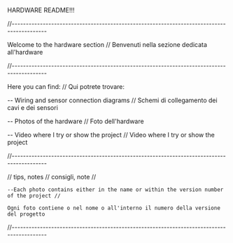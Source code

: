 HARDWARE README!!!

//------------------------------------------------------------------------------------------

Welcome to the hardware section // Benvenuti nella sezione dedicata all'hardware

//------------------------------------------------------------------------------------------


Here you can find: // Qui potrete trovare:

  -- Wiring and sensor connection diagrams // Schemi di collegamento dei cavi e dei sensori
  
  -- Photos of the hardware // Foto dell'hardware
  
  -- Video where I try or show the project // Video where I try or show the project
  



//------------------------------------------------------------------------------------------

// tips, notes // consigli, note //

    --Each photo contains either in the name or within the version number of the project //
  
    Ogni foto contiene o nel nome o all'interno il numero della versione del progetto
     
//------------------------------------------------------------------------------------------
